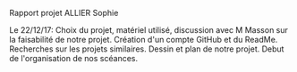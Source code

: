 Rapport projet ALLIER Sophie

Le 22/12/17:
Choix du projet, matériel utilisé, discussion avec M Masson sur la faisabilité de notre projet.
Création d'un compte GitHub et du ReadMe.
Recherches sur les projets similaires.
Dessin et plan de notre projet. 
Debut de l'organisation de nos scéances.
